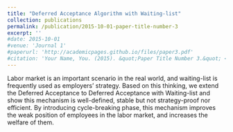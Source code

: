 ```yaml
---
title: "Deferred Acceptance Algorithm with Waiting-list"
collection: publications
permalink: /publication/2015-10-01-paper-title-number-3
excerpt: ''
#date: 2015-10-01
#venue: 'Journal 1'
#paperurl: 'http://academicpages.github.io/files/paper3.pdf'
#citation: 'Your Name, You. (2015). &quot;Paper Title Number 3.&quot; <i>Journal 1</i>. 1(3).'
---
```


Labor market is an important scenario in the real world, and waiting-list is frequently used as employers’ strategy. Based on this thinking, we extend the Deferred Acceptance to Deferred Acceptance with Waiting-list and show this mechanism is well-defined, stable but not strategy-proof nor efficient. By introducing cycle-breaking phase, this mechanism improves the weak position of employees in the labor market, and increases the welfare of them.

